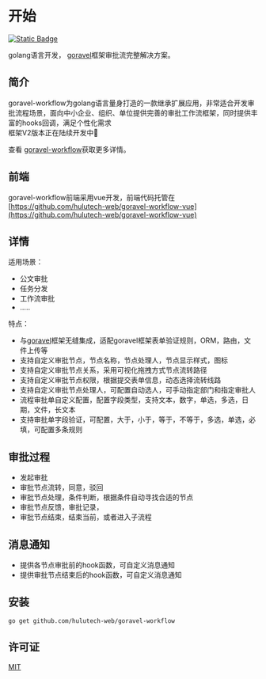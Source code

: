 # 开始
[![Static Badge](https://img.shields.io/badge/https%3A%2F%2Fgithub.com%2Fhulutech-web%2Fgoravel-workflow?label=goravel-workflow&link=https%3A%2F%2Fgithub.com%2Fhulutech-web%2Fgoravel-workflow)](https://github.com/hulutech-web/goravel-workflow)

golang语言开发， [goravel](https://goravel.dev "最易上手的golang语言web框架")框架审批流完整解决方案。

## 简介

goravel-workflow为golang语言量身打造的一款继承扩展应用，非常适合开发审批流程场景，面向中小企业、组织、单位提供完善的审批工作流框架，同时提供丰富的hooks回调，满足个性化需求  
框架V2版本正在陆续开发中:tada:

查看 [goravel-workflow](https://github.com/hulutech-web/goravel-workflow)获取更多详情。

## 前端

goravel-workflow前端采用vue开发，前端代码托管在 [https://github.com/hulutech-web/goravel-workflow-vue](https://github.com/hulutech-web/goravel-workflow-vue)



## 详情

适用场景：
- 公文审批
- 任务分发
- 工作流审批
- .....

特点：
- 与[goravel](https://goravel.dev "最易上手的golang语言web框架")框架无缝集成，适配goravel框架表单验证规则，ORM，路由，文件上传等
- 支持自定义审批节点，节点名称，节点处理人，节点显示样式，图标
- 支持自定义审批节点关系，采用可视化拖拽方式节点流转路径
- 支持自定义审批节点权限，根据提交表单信息，动态选择流转线路
- 支持自定义审批节点处理人，可配置自动选人，可手动指定部门和指定审批人
- 流程审批单自定义配置，配置字段类型，支持文本，数字，单选，多选，日期，文件，长文本
- 支持审批单字段验证，可配置，大于，小于，等于，不等于，多选，单选，必填，可配置多条规则

## 审批过程

- 发起审批
- 审批节点流转，同意，驳回
- 审批节点处理，条件判断，根据条件自动寻找合适的节点
- 审批节点反馈，审批记录，
- 审批节点结束，结束当前，或者进入子流程

## 消息通知
- 提供各节点审批前的hook函数，可自定义消息通知
- 提供审批节点结束后的hook函数，可自定义消息通知

## 安装

```shell
go get github.com/hulutech-web/goravel-workflow
```


## 许可证

[MIT](https://opensource.org/licenses/MIT)